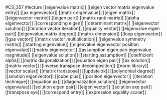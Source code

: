 #CS_357
#lecture
[[eigenvalue matrix]]
[[eigen vector matrix eigenvalue entry]]
[[ax eigenvector]]
[[matrix eigenvalue]]
[[eigen matrix]]
[[eigenvector matrix]]
[[eigen pair]]
[[matrix rank matrix]]
[[alpha eigenvector]]
[[corresponding eigen]]
[[determinant matrix]]
[[eigenvector solution]]
[[iteration vector iteration]]
[[equality vector]]
[[eigenvalue eigen pair]]
[[eigenvalue matrix degree]]
[[matrix dimension]]
[[loop eigenvector]]
[[gas vector]]
[[matrix vector multiplication]]
[[eigenvalue symmetry matrix]]
[[starting eigenvalue]]
[[eigenvalue eigenvector position eigenvalue]]
[[matrix eigenvector]]
[[assumption eigen pair eigenvalue magnitude]]
[[eigenvalue solution]]
[[starting assumption]]
[[coefficient alpha]]
[[matrix diagonalization]]
[[equation eigen pair]]
[[ax solution]]
[[matrix vector]]
[[inverse transpose decomposition]]
[[norm library]]
[[vector scalar]]
[[matrix transpose]]
[[update xk]]
[[polynomial degree]]
[[solution eigenvector]]
[[cube plus]]
[[position eigenvector]]
[[iteration technique]]
[[equation ax]]
[[diagonalization solution]]
[[eigenvector eigenvalue]]
[[solution eigen pair]]
[[eigen vector]]
[[solution axe pair]]
[[transpose eye]]
[[correspond entry]]
[[expression equality scalar]]
